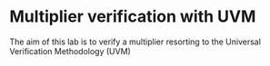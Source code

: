 # Multiplier verification with UVM
 The aim of this lab is to verify a multiplier resorting to the Universal Verification Methodology (UVM)
